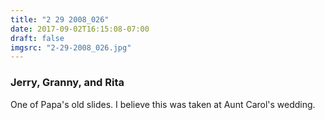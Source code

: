 ```yaml
---
title: "2 29 2008_026"
date: 2017-09-02T16:15:08-07:00
draft: false
imgsrc: "2-29-2008_026.jpg"
---
```


### Jerry, Granny, and Rita

One of Papa's old slides. I believe this was taken at Aunt Carol's wedding.
